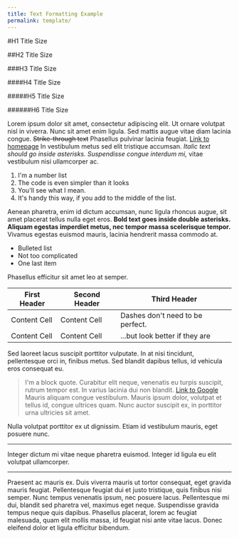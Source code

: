```yaml
---
title: Text Formatting Example
permalink: template/
---
```


#H1 Title Size

##H2 Title Size

###H3 Title Size

####H4 Title Size

#####H5 Title Size

######H6 Title Size

Lorem ipsum dolor sit amet, consectetur adipiscing elit. Ut ornare volutpat nisl in viverra. Nunc sit amet enim ligula. Sed mattis augue vitae diam lacinia congue. ~~Strike-through text~~ Phasellus pulvinar lacinia feugiat. [Link to homepage](/) In vestibulum metus sed elit tristique accumsan. *Italic text should go inside asterisks. Suspendisse congue interdum mi,* vitae vestibulum nisi ullamcorper ac. 

1. I'm a number list
1. The code is even simpler than it looks
1. You'll see what I mean.
1. It's handy this way, if you add to the middle of the list.

Aenean pharetra, enim id dictum accumsan, nunc ligula rhoncus augue, sit amet placerat tellus nulla eget eros. **Bold text goes inside double asterisks. Aliquam egestas imperdiet metus, nec tempor massa scelerisque tempor.** Vivamus egestas euismod mauris, lacinia hendrerit massa commodo at. 

- Bulleted list
- Not too complicated
- One last item

Phasellus efficitur sit amet leo at semper.

First Header  | Second Header| Third Header
------------- | -------------|---
Content Cell  | Content Cell|Dashes don't need to be perfect.
Content Cell  | Content Cell|...but look better if they are

Sed laoreet lacus suscipit porttitor vulputate. In at nisi tincidunt, pellentesque orci in, finibus metus. Sed blandit dapibus tellus, id vehicula eros consequat eu. 

> I'm a block quote. Curabitur elit neque, venenatis eu turpis suscipit, rutrum tempor est. In varius lacinia dui non blandit. [Link to Google](http//www.google.com) Mauris aliquam congue vestibulum. Mauris ipsum dolor, volutpat et tellus id, congue ultrices quam. Nunc auctor suscipit ex, in porttitor urna ultricies sit amet.

Nulla volutpat porttitor ex ut dignissim. Etiam id vestibulum mauris, eget posuere nunc. 

***

Integer dictum mi vitae neque pharetra euismod. Integer id ligula eu elit volutpat ullamcorper.

***

Praesent ac mauris ex. Duis viverra mauris ut tortor consequat, eget gravida mauris feugiat. Pellentesque feugiat dui et justo tristique, quis finibus nisi semper. Nunc tempus venenatis ipsum, nec posuere lacus. Pellentesque mi dui, blandit sed pharetra vel, maximus eget neque. Suspendisse gravida tempus neque quis 
dapibus. Phasellus placerat, lorem ac feugiat malesuada, quam elit mollis massa, id feugiat nisi ante vitae lacus. Donec eleifend dolor et ligula efficitur bibendum.